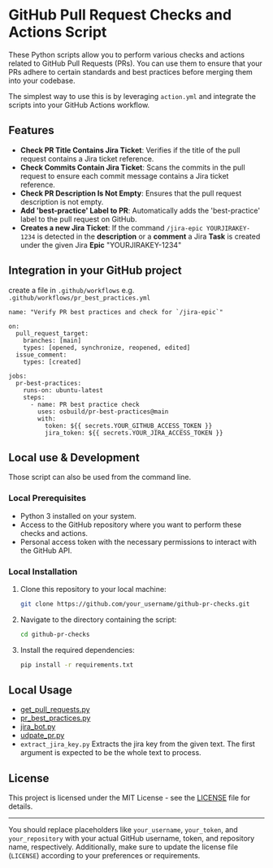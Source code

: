 # GitHub Pull Request Checks and Actions Script

These Python scripts allow you to perform various checks and actions related to GitHub Pull Requests (PRs).
You can use them to ensure that your PRs adhere to certain standards and best practices before merging them into your codebase.

The simplest way to use this is by leveraging `action.yml` and integrate the scripts into your GitHub Actions workflow.

## Features

- **Check PR Title Contains Jira Ticket**: Verifies if the title of the pull request contains a Jira ticket reference.
- **Check Commits Contain Jira Ticket**: Scans the commits in the pull request to ensure each commit message contains a Jira ticket reference.
- **Check PR Description Is Not Empty**: Ensures that the pull request description is not empty.
- **Add 'best-practice' Label to PR**: Automatically adds the 'best-practice' label to the pull request on GitHub.
- **Creates a new Jira Ticket**: If the command `/jira-epic YOURJIRAKEY-1234` is detected in the **description** or a **comment** a Jira **Task** is created under the given Jira **Epic** "YOURJIRAKEY-1234"

## Integration in your GitHub project

create a file in `.github/workflows` e.g. `.github/workflows/pr_best_practices.yml`

```
name: "Verify PR best practices and check for `/jira-epic`"

on:
  pull_request_target:
    branches: [main]
    types: [opened, synchronize, reopened, edited]
  issue_comment:
    types: [created]

jobs:
  pr-best-practices:
    runs-on: ubuntu-latest
    steps:
      - name: PR best practice check
        uses: osbuild/pr-best-practices@main
        with:
          token: ${{ secrets.YOUR_GITHUB_ACCESS_TOKEN }}
          jira_token: ${{ secrets.YOUR_JIRA_ACCESS_TOKEN }}
```

## Local use & Development

Those script can also be used from the command line.

### Local Prerequisites

- Python 3 installed on your system.
- Access to the GitHub repository where you want to perform these checks and actions.
- Personal access token with the necessary permissions to interact with the GitHub API.

### Local Installation

1. Clone this repository to your local machine:

    ```bash
    git clone https://github.com/your_username/github-pr-checks.git
    ```

2. Navigate to the directory containing the script:

    ```bash
    cd github-pr-checks
    ```

3. Install the required dependencies:

    ```bash
    pip install -r requirements.txt
    ```

## Local Usage

 * [get_pull_requests.py](get_pull_requests.md)
 * [pr_best_practices.py](pr_best_practices.md)
 * [jira_bot.py](jira_bot.md)
 * [udpate_pr.py](update_pr.md)
 * `extract_jira_key.py`
   Extracts the jira key from the given text. The first argument is expected to be the whole text to process.

## License

This project is licensed under the MIT License - see the [LICENSE](LICENSE) file for details.

---

You should replace placeholders like `your_username`, `your_token`, and `your_repository` with your actual GitHub username, token, and repository name, respectively. Additionally, make sure to update the license file (`LICENSE`) according to your preferences or requirements.